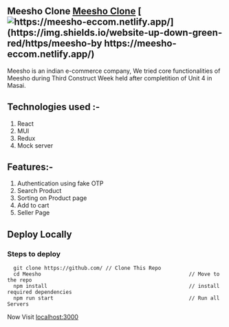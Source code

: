 ## Meesho Clone [Meesho Clone](https://meesho-eccom.netlify.app/) [![https://meesho-eccom.netlify.app/](https://img.shields.io/website-up-down-green-red/https/meesho-by https://meesho-eccom.netlify.app/)](https://meesho-eccom.netlify.app/)
Meesho is an indian e-commerce company, We tried core functionalities of Meesho during Third Construct Week held after completition of Unit 4 in Masai.

## Technologies used :-
1) React
2) MUI
3) Redux
4) Mock server

## Features:-
1) Authentication using fake OTP
2) Search Product
3) Sorting on Product page
4) Add to cart
5) Seller Page

## Deploy Locally

### Steps to deploy
```
  git clone https://github.com/ // Clone This Repo
  cd Meesho                                                // Move to the repo
  npm install                                              // install required dependencies
  npm run start                                            // Run all Servers
```

Now Visit  [localhost:3000](http://localhost:3000)
